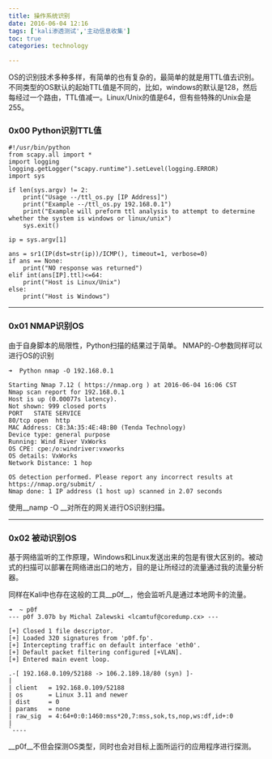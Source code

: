 ```yaml
---
title: 操作系统识别
date: 2016-06-04 12:16
tags: ['kali渗透测试','主动信息收集']
toc: true
categories: technology

---
```


OS的识别技术多种多样，有简单的也有复杂的，最简单的就是用TTL值去识别。不同类型的OS默认的起始TTL值是不同的，比如，windows的默认是128，然后每经过一个路由，TTL值减一。Linux/Unix的值是64，但有些特殊的Unix会是255。

### 0x00 Python识别TTL值
```
#!/usr/bin/python 
from scapy.all import *
import logging
logging.getLogger("scapy.runtime").setLevel(logging.ERROR)
import sys

if len(sys.argv) != 2:
    print("Usage --/ttl_os.py [IP Address]")
    print("Example --/ttl_os.py 192.168.0.1")
    print("Example will preform ttl analysis to attempt to determine whether the system is windows or linux/unix")
    sys.exit()
    
ip = sys.argv[1]

ans = sr1(IP(dst=str(ip))/ICMP(), timeout=1, verbose=0)
if ans == None:
    print("NO response was returned")
elif int(ans[IP].ttl)<=64:
    print("Host is Linux/Unix")
else:
    print("Host is Windows")
```

---
### 0x01 NMAP识别OS 
由于自身脚本的局限性，Python扫描的结果过于简单。
NMAP的-O参数同样可以进行OS的识别
```
➜  Python nmap -O 192.168.0.1  

Starting Nmap 7.12 ( https://nmap.org ) at 2016-06-04 16:06 CST
Nmap scan report for 192.168.0.1
Host is up (0.00077s latency).
Not shown: 999 closed ports
PORT   STATE SERVICE
80/tcp open  http
MAC Address: C8:3A:35:4E:4B:B0 (Tenda Technology)
Device type: general purpose
Running: Wind River VxWorks
OS CPE: cpe:/o:windriver:vxworks
OS details: VxWorks
Network Distance: 1 hop

OS detection performed. Please report any incorrect results at https://nmap.org/submit/ .
Nmap done: 1 IP address (1 host up) scanned in 2.07 seconds
```
使用__namp -O __对所在的网关进行OS识别扫描。

---
### 0x02 被动识别OS 
基于网络监听的工作原理，Windows和Linux发送出来的包是有很大区别的。被动式的扫描可以部署在网络进出口的地方，目的是让所经过的流量通过我的流量分析器。

同样在Kali中也存在这般的工具__p0f__，他会监听凡是通过本地网卡的流量。

```
➜  ~ p0f
--- p0f 3.07b by Michal Zalewski <lcamtuf@coredump.cx> ---

[+] Closed 1 file descriptor.
[+] Loaded 320 signatures from 'p0f.fp'.
[+] Intercepting traffic on default interface 'eth0'.
[+] Default packet filtering configured [+VLAN].
[+] Entered main event loop.

.-[ 192.168.0.109/52188 -> 106.2.189.18/80 (syn) ]-
|
| client   = 192.168.0.109/52188
| os       = Linux 3.11 and newer
| dist     = 0
| params   = none
| raw_sig  = 4:64+0:0:1460:mss*20,7:mss,sok,ts,nop,ws:df,id+:0
|
`----
```
__p0f__不但会探测OS类型，同时也会对目标上面所运行的应用程序进行探测。


